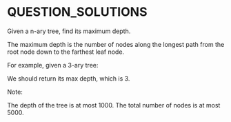 # QUESTION_SOLUTIONS
Given a n-ary tree, find its maximum depth.

The maximum depth is the number of nodes along the longest path from the root node down to the farthest leaf node.

For example, given a 3-ary tree:

 


 

We should return its max depth, which is 3.

 

Note:

The depth of the tree is at most 1000.
The total number of nodes is at most 5000.
